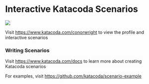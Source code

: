 # Interactive Katacoda Scenarios

[![](http://shields.katacoda.com/katacoda/conorwright/count.svg)](https://www.katacoda.com/conorwright "Get your profile on Katacoda.com")

Visit https://www.katacoda.com/conorwright to view the profile and interactive scenarios

### Writing Scenarios
Visit https://www.katacoda.com/docs to learn more about creating Katacoda scenarios

For examples, visit https://github.com/katacoda/scenario-example
